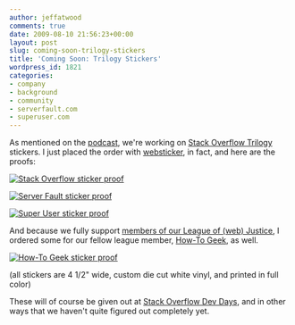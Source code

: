 ```yaml
---
author: jeffatwood
comments: true
date: 2009-08-10 21:56:23+00:00
layout: post
slug: coming-soon-trilogy-stickers
title: 'Coming Soon: Trilogy Stickers'
wordpress_id: 1821
categories:
- company
- background
- community
- serverfault.com
- superuser.com
---
```



As mentioned on the [podcast](http://blog.stackoverflow.com/2009/08/podcast-64/), we're working on [Stack Overflow Trilogy](http://blog.stackoverflow.com/2009/05/the-stack-overflow-trilogy/) stickers. I just placed the order with [websticker](http://www.websticker.com), in fact, and here are the proofs:



[![Stack Overflow sticker proof](/blog/images/2009-08-10-coming-soon-trilogy-stickers/stackoverflow-sticker-proof.png)](http://stackoverflow.com)



[![Server Fault sticker proof](/blog/images/2009-08-10-coming-soon-trilogy-stickers/serverfault-sticker-proof.png)](http://serverfault.com)



[![Super User sticker proof](/blog/images/2009-08-10-coming-soon-trilogy-stickers/superuser-sticker-proof.png)](http://superuser.com)



And because we fully support [members of our League of (web) Justice](http://blog.stackoverflow.com/2009/07/why-cant-you-have-just-one-site/), I ordered some for our fellow league member, [How-To Geek](http://www.howtogeek.com/), as well.



[![How-To Geek sticker proof](/blog/images/2009-08-10-coming-soon-trilogy-stickers/howtogeek-sticker-proof.png)](http://www.howtogeek.com)



(all stickers are 4 1/2" wide, custom die cut white vinyl, and printed in full color)



These will of course be given out at [Stack Overflow Dev Days](http://stackoverflow.carsonified.com/), and in other ways that we haven't quite figured out completely yet.

